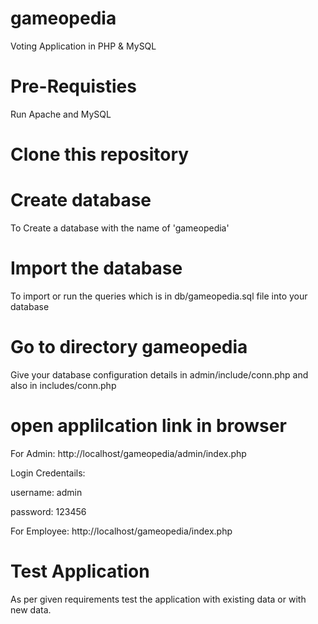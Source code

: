 # gameopedia

Voting Application in PHP & MySQL

# Pre-Requisties

Run Apache and MySQL

# Clone this repository

# Create database

To Create a database with the name of 'gameopedia'

# Import the database

To import or run the queries which is in db/gameopedia.sql file into your database

# Go to directory gameopedia

Give your database configuration details in admin/include/conn.php
and also
in includes/conn.php

# open applilcation link in browser

For Admin:
http://localhost/gameopedia/admin/index.php

Login Credentails:

username: admin

password: 123456

For Employee:
http://localhost/gameopedia/index.php

# Test Application

As per given requirements test the application with existing data or with new data.
